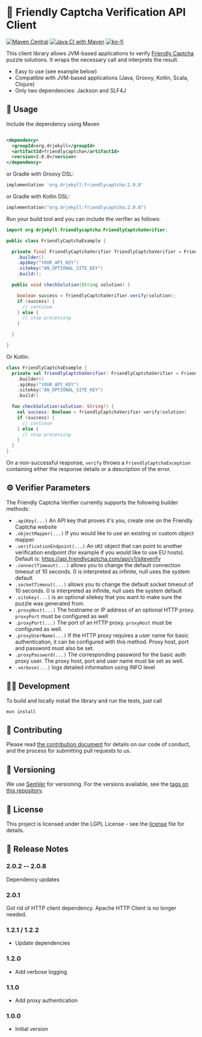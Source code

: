 # :robot: Friendly Captcha Verification API Client

[![Maven Central](https://img.shields.io/maven-central/v/org.drjekyll/friendlycaptcha.svg?label=Maven%20Central)](https://search.maven.org/search?q=g:%22org.drjekyll%22%20AND%20a:%22friendlycaptcha%22)
[![Java CI with Maven](https://github.com/dheid/friendlycaptcha/actions/workflows/build.yml/badge.svg)](https://github.com/dheid/friendlycaptcha/actions/workflows/build.yml)
[![ko-fi](https://ko-fi.com/img/githubbutton_sm.svg)](https://ko-fi.com/W7W3EER56)

This client library allows JVM-based applications to verify [Friendly Captcha](https://www.friendlycaptcha.com) puzzle solutions. It wraps the necessary
call and interprets the result.

* Easy to use (see example below)
* Compatible with JVM-based applications (Java, Groovy, Kotlin, Scala, Clojure)
* Only two dependencies: Jackson and SLF4J

## :wrench: Usage

Include the dependency using Maven

```xml

<dependency>
  <groupId>org.drjekyll</groupId>
  <artifactId>friendlycaptcha</artifactId>
  <version>2.0.8</version>
</dependency>
```

or Gradle with Groovy DSL:

```groovy
implementation 'org.drjekyll:friendlycaptcha:2.0.8'
```

or Gradle with Kotlin DSL:

```kotlin
implementation("org.drjekyll:friendlycaptcha:2.0.8")
```

Run your build tool and you can include the verifier as follows:

```java
import org.drjekyll.friendlycaptcha.FriendlyCaptchaVerifier;

public class FriendlyCaptchaExample {

  private final FriendlyCaptchaVerifier friendlyCaptchaVerifier = FriendlyCaptchaVerifier
    .builder()
    .apiKey("YOUR_API_KEY")
    .sitekey("AN_OPTIONAL_SITE_KEY")
    .build();

  public void checkSolution(String solution) {

    boolean success = friendlyCaptchaVerifier.verify(solution);
    if (success) {
      // continue
    } else {
      // stop processing
    }

  }

}
```

Or Kotlin:

```kotlin
class FriendlyCaptchaExample {
  private val friendlyCaptchaVerifier: FriendlyCaptchaVerifier = FriendlyCaptchaVerifier
    .builder()
    .apiKey("YOUR_API_KEY")
    .sitekey("AN_OPTIONAL_SITE_KEY")
    .build()

  fun checkSolution(solution: String?) {
    val success: Boolean = friendlyCaptchaVerifier.verify(solution)
    if (success) {
      // continue
    } else {
      // stop processing
    }
  }
}
```

On a non-successful response, `verify` throws a `FriendlyCaptchaException` containing either the response details or a description of the error.

## :gear: Verifier Parameters

The Friendly Captcha Verifier currently supports the following builder methods:

* `.apiKey(...)` An API key that proves it's you, create one on the Friendly Captcha website
* `.objectMapper(...)` If you would like to use an existing or custom object mapper
* `.verificationEndpoint(...)` An `URI` object that can point to another verification endpoint (for
  example if you would like to use EU hosts). Default
  is: https://api.friendlycaptcha.com/api/v1/siteverify
* `.connectTimeout(...)` allows you to change the default connection timeout of 10 seconds. 0 is
  interpreted as infinite, null uses the system default
* `.socketTimeout(...)` allows you to change the default socket timeout of 10 seconds. 0 is
  interpreted as infinite, null uses the system default
* `.sitekey(...)` is an optional sitekey that you want to make sure the puzzle was generated from.
* `.proxyHost(...)` The hostname or IP address of an optional HTTP proxy. `proxyPort` must be
  configured as well
* `.proxyPort(...)` The port of an HTTP proxy. `proxyHost` must be configured as well.
* `.proxyUserName(...)` If the HTTP proxy requires a user name for basic authentication, it can be
  configured with this method. Proxy host, port and password must also be set.
* `.proxyPassword(...)` The corresponding password for the basic auth proxy user. The proxy host,
  port and user name must be set as well.
* `.verbose(...)` logs detailed information using INFO level

## :factory_worker: Development

To build and locally install the library and run the tests, just call

    mvn install

## :handshake: Contributing

Please read [the contribution document](CONTRIBUTING.md) for details on our code of conduct, and the
process for submitting pull requests to us.

## :notebook: Versioning

We use [SemVer](http://semver.org/) for versioning. For the versions available, see
the [tags on this repository](https://github.com/dheid/friendlycaptcha/tags).

## :scroll: License

This project is licensed under the LGPL License - see the [license](LICENSE) file for details.

## :loudspeaker: Release Notes

### 2.0.2 -- 2.0.8

Dependency updates

### 2.0.1

Got rid of HTTP client dependency. Apache HTTP Client is no longer needed.

### 1.2.1 / 1.2.2

* Update dependencies

### 1.2.0

* Add verbose logging

### 1.1.0

* Add proxy authentication

### 1.0.0

* Initial version
